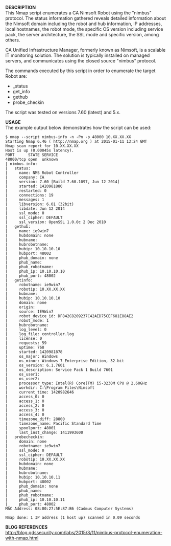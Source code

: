 **DESCRIPTION**<br />
This Nmap script enumerates a CA Nimsoft Robot using the "nimbus" protocol. 
The status information gathered reveals detailed information about the Nimsoft
domain including the robot and hub information, IP addresses, local 
hostnames, the robot mode, the specific OS version including service pack, the 
server architecture, the SSL mode and specific version, among others. 

CA Unified Infrastructure Manager, formerly known as Nimsoft, is a scalable IT
monitoring solution. The solution is typically installed on managed servers, and
communicates using the closed source "nimbus" protocol. 

The commands executed by this script in order to enumerate the target Robot are:
 - _status
 - get_info
 - gethub
 - probe_checkin

The script was tested on versions 7.60 (latest) and 5.x.

**USAGE**<br />
The example output below demonstrates how the script can be used:

```
$ nmap --script nimbus-info -n -Pn -p 48000 10.XX.XX.XX
Starting Nmap 6.46 ( http://nmap.org ) at 2015-01-11 13:24 GMT
Nmap scan report for 10.XX.XX.XX
Host is up (0.00045s latency).
PORT      STATE SERVICE
48000/tcp open  unknown
| nimbus-info: 
|   status:
|     name: NMS Robot Controller
|     company: CA
|     version: 7.60 [Build 7.60.1097, Jun 12 2014]
|     started: 1420981880
|     restarted: 0
|     connections: 19
|     messages: 1
|     libversion: 6.01 (32bit)
|     libdate: Jun 12 2014
|     ssl_mode: 0
|     ssl_cipher: DEFAULT
|     ssl_version: OpenSSL 1.0.0c 2 Dec 2010
|   gethub:
|     name: ie9win7
|     hubdomain: none
|     hubname: 
|     hubrobotname: 
|     hubip: 10.10.10.10
|     hubport: 48002
|     phub_domain: none
|     phub_name: 
|     phub_robotname: 
|     phub_ip: 10.10.10.10
|     phub_port: 48002
|   getinfo:
|     robotname: ie9win7
|     robotip: 10.XX.XX.XX
|     hubname: 
|     hubip: 10.10.10.10
|     domain: none
|     origin: 
|     source: IE9Win7
|     robot_device_id: DF842C8209237C42AED75CEF681E88AE2
|     robot_mode: 1
|     hubrobotname: 
|     log_level: 0
|     log_file: controller.log
|     license: 0
|     requests: 59
|     uptime: 768
|     started: 1420981878
|     os_major: Windows
|     os_minor: Windows 7 Enterprise Edition, 32-bit
|     os_version: 6.1.7601
|     os_description: Service Pack 1 Build 7601
|     os_user1: 
|     os_user2: 
|     processor_type: Intel(R) Core(TM) i5-3230M CPU @ 2.60GHz
|     workdir: C:\Program Files\Nimsoft
|     current_time: 1420982646
|     access_0: 0
|     access_1: 0
|     access_2: 0
|     access_3: 0
|     access_4: 0
|     timezone_diff: 28800
|     timezone_name: Pacific Standard Time
|     spoolport: 48001
|     last_inst_change: 1411993600
|   probecheckin:
|     domain: none
|     robotname: ie9win7
|     ssl_mode: 0
|     ssl_cipher: DEFAULT
|     robotip: 10.XX.XX.XX
|     hubdomain: none
|     hubname: 
|     hubrobotname: 
|     hubip: 10.10.10.11
|     hubport: 48002
|     phub_domain: none
|     phub_name: 
|     phub_robotname: 
|     phub_ip: 10.10.10.11
|_    phub_port: 48002
MAC Address: 08:00:27:5E:87:B6 (Cadmus Computer Systems)

Nmap done: 1 IP address (1 host up) scanned in 0.09 seconds
```

**BLOG REFERENCES**<br />
http://blog.gdssecurity.com/labs/2015/3/11/nimbus-protocol-enumeration-with-nmap.html

